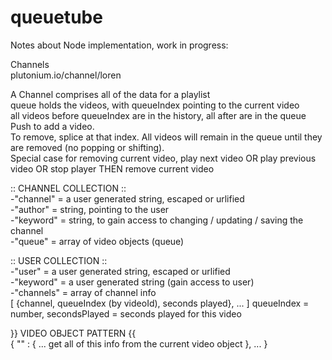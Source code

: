 queuetube  
=========  

Notes about Node implementation, work in progress:  

Channels  
plutonium.io/channel/loren  

A Channel comprises all of the data for a playlist  
queue holds the videos, with queueIndex pointing to the current video  
all videos before queueIndex are in the history, all after are in the queue  
Push to add a video.  
To remove, splice at that index.  All videos will remain in the queue until they are removed (no popping or shifting).  
Special case for removing current video, play next video OR play previous video OR stop player THEN remove current video  

:: CHANNEL COLLECTION ::  
-"channel" = a user generated string, escaped or urlified  
-"author" = string, pointing to the user  
-"keyword" = string, to gain access to changing / updating / saving the channel  
-"queue" = array of video objects (queue)  


:: USER COLLECTION ::  
-"user" = a user generated string, escaped or urlified  
-"keyword" = a user generated string (gain access to user)  
-"channels" = array of channel info  
[ {channel, queueIndex (by videoId), seconds played}, ... ] queueIndex = number, secondsPlayed = seconds played for this video  


}} VIDEO OBJECT PATTERN {{  
{ "<YouTube ID>" : { ... get all of this info from the current video object }, ... }  
